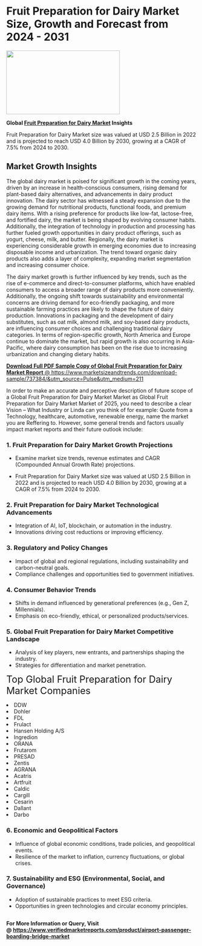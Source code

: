 <H1>Fruit Preparation for Dairy Market Size, Growth and Forecast from 2024 - 2031</H1><img class="aligncenter size-medium wp-image-584254" src="https://thirdeyenews.in/wp-content/uploads/2024/09/Global-Market-Research-300x168.jpeg" alt="" width="300" height="168" /><p><strong>Global&nbsp;<a href="https://www.marketsizeandtrends.com/download-sample/737384/&amp;utm_source=Pulse&amp;utm_medium=211">Fruit Preparation for Dairy Market</a> Insights</strong></p><p>Fruit Preparation for Dairy Market size was valued at USD 2.5 Billion in 2022 and is projected to reach USD 4.0 Billion by 2030, growing at a CAGR of 7.5% from 2024 to 2030.</p><p><h2>Market Growth Insights</h2> <p>The global dairy market is poised for significant growth in the coming years, driven by an increase in health-conscious consumers, rising demand for plant-based dairy alternatives, and advancements in dairy product innovation. The dairy sector has witnessed a steady expansion due to the growing demand for nutritional products, functional foods, and premium dairy items. With a rising preference for products like low-fat, lactose-free, and fortified dairy, the market is being shaped by evolving consumer habits. Additionally, the integration of technology in production and processing has further fueled growth opportunities in dairy product offerings, such as yogurt, cheese, milk, and butter. Regionally, the dairy market is experiencing considerable growth in emerging economies due to increasing disposable income and urbanization. The trend toward organic dairy products also adds a layer of complexity, expanding market segmentation and increasing consumer choice.</p> <p><a href="#"></a></p> <p>The dairy market growth is further influenced by key trends, such as the rise of e-commerce and direct-to-consumer platforms, which have enabled consumers to access a broader range of dairy products more conveniently. Additionally, the ongoing shift towards sustainability and environmental concerns are driving demand for eco-friendly packaging, and more sustainable farming practices are likely to shape the future of dairy production. Innovations in packaging and the development of dairy substitutes, such as oat milk, almond milk, and soy-based dairy products, are influencing consumer choices and challenging traditional dairy categories. In terms of region-specific growth, North America and Europe continue to dominate the market, but rapid growth is also occurring in Asia-Pacific, where dairy consumption has been on the rise due to increasing urbanization and changing dietary habits.</p> <p><a href="#"></p><p><span class=""><strong>Download Full PDF Sample Copy of Global Fruit Preparation for Dairy Market Report</strong> @ <a href="https://www.marketsizeandtrends.com/download-sample/737384/&amp;utm_source=Pulse&amp;utm_medium=211" target="_blank">https://www.marketsizeandtrends.com/download-sample/737384/&amp;utm_source=Pulse&amp;utm_medium=211</a></span></p><p>In order to make an accurate and perceptive description of future scope of a Global&nbsp;Fruit Preparation for Dairy Market Market as Global&nbsp;Fruit Preparation for Dairy Market Market of 2025, you need to describe a clear Vision &ndash; What Industry or Linda can you think of for example: Quote from a Technology, healthcare, automotive, renewable energy, name the market you are Reffering to. However, some general trends and factors usually impact market reports and their future outlook include:</p><h3>1.&nbsp;<strong>Fruit Preparation for Dairy Market Growth Projections</strong></h3><ul><li>Examine market size trends, revenue estimates and CAGR (Compounded Annual Growth Rate) projections.</li><li><p>Fruit Preparation for Dairy Market size was valued at USD 2.5 Billion in 2022 and is projected to reach USD 4.0 Billion by 2030, growing at a CAGR of 7.5% from 2024 to 2030.</p></li></ul><h3>2.&nbsp;<strong>Fruit Preparation for Dairy Market Technological Advancements</strong></h3><ul><li>Integration of AI, IoT, blockchain, or automation in the industry.</li><li>Innovations driving cost reductions or improving efficiency.</li></ul><h3>3.&nbsp;<strong>Regulatory and Policy Changes</strong></h3><ul><li>Impact of global and regional regulations, including sustainability and carbon-neutral goals.</li><li>Compliance challenges and opportunities tied to government initiatives.</li></ul><h3>4.&nbsp;<strong>Consumer Behavior Trends</strong></h3><ul><li>Shifts in demand influenced by generational preferences (e.g., Gen Z, Millennials).</li><li>Emphasis on eco-friendly, ethical, or personalized products/services.</li></ul><h3>5.&nbsp;<strong>Global Fruit Preparation for Dairy Market Competitive Landscape</strong></h3><ul><li>Analysis of key players, new entrants, and partnerships shaping the industry.</li><li>Strategies for differentiation and market penetration.</li></ul><p data-pm-slice="1 1 []"><span style="color: inherit; font-family: inherit; font-size: 25px;">Top Global Fruit Preparation for Dairy Market Companies</span></p><div class="" data-test-id=""><p><li>DDW</li><li> Dohler</li><li> FDL</li><li> Frulact</li><li> Hansen Holding A/S</li><li> Ingredion</li><li> ORANA</li><li> Frutarom</li><li> PRESAD</li><li> Zentis</li><li> AGRANA</li><li> Acatris</li><li> Artfruit</li><li> Caldic</li><li> Cargill</li><li> Cesarin</li><li> Dallant</li><li> Darbo</li></p></div><h3>6.&nbsp;<strong>Economic and Geopolitical Factors</strong></h3><ul><li>Influence of global economic conditions, trade policies, and geopolitical events.</li><li>Resilience of the market to inflation, currency fluctuations, or global crises.</li></ul><h3>7.&nbsp;<strong>Sustainability and ESG (Environmental, Social, and Governance)</strong></h3><ul><li>Adoption of sustainable practices to meet ESG criteria.</li><li>Opportunities in green technologies and circular economy principles.</li></ul><h2><strong style="font-size: 14px;">For More Information or Query, Visit @&nbsp;</strong><a style="background-color: #ffffff; font-size: 14px;" href="https://www.marketsizeandtrends.com/report/fruit-preparation-for-dairy-market/" target="_blank">https://www.verifiedmarketreports.com/product/airport-passenger-boarding-bridge-market</a></h2>

